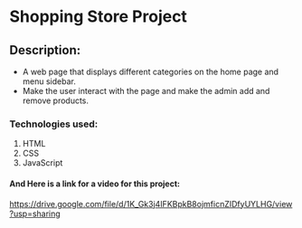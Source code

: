 # Shopping Store Project

## Description:

- A web page that displays different categories on the home page and menu sidebar.
- Make the user interact with the page and make the admin add and remove products.

### Technologies used:
1. HTML
2. CSS
3. JavaScript


#### And Here is a link for a video for this project:

https://drive.google.com/file/d/1K_Gk3j4IFKBpkB8ojmficnZIDfyUYLHG/view?usp=sharing
